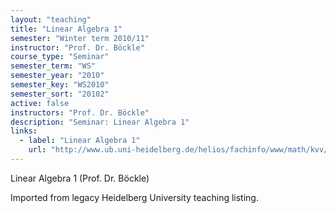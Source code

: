 ```yaml
---
layout: "teaching"
title: "Linear Algebra 1"
semester: "Winter term 2010/11"
instructor: "Prof. Dr. Böckle"
course_type: "Seminar"
semester_term: "WS"
semester_year: "2010"
semester_key: "WS2010"
semester_sort: "20102"
active: false
instructors: "Prof. Dr. Böckle"
description: "Seminar: Linear Algebra 1"
links:
  - label: "Linear Algebra 1"
    url: "http://www.ub.uni-heidelberg.de/helios/fachinfo/www/math/kvv/ws2010/g-5.htm"
---
```


Linear Algebra 1 (Prof. Dr. Böckle)

Imported from legacy Heidelberg University teaching listing.